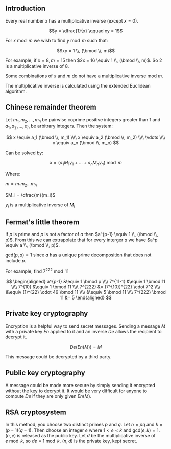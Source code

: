 ## Introduction

Every real number $x$ has a multiplicative inverse (except $x = 0$).

$$y = \dfrac{1}{x} \qquad xy = 1$$

For $x \bmod m$ we wish to find $y \bmod m$ such that:

$$xy = 1 \\, (\bmod \\, m)$$

For example, if $x = 8, m = 15$ then $2x = 16 \equiv 1 \\, (\bmod \\, m)$. So 2 is a multiplicative inverse of 8.

Some combinations of $x$ and $m$ do not have a multiplicative inverse mod $m$.

The multiplicative inverse is calculated using the extended Euclidean algorithm.

## Chinese remainder theorem

Let $m_1, m_2, ... , m_n$ be pairwise coprime positive integers greater than 1 and ${a_1, a_2, ... , a_n}$ be arbitrary integers. Then the system:

$$
x \equiv a_1 (\bmod \\, m_1) \\\\
x \equiv a_2 (\bmod \\, m_2) \\\\
\vdots \\\\
x \equiv a_n (\bmod \\, m_n)
$$

<!-- has a unique solution modulo $m = m_1 m_2 ... m_n$. -->

Can be solved by:

$$x = (a_1M_1y_1 + ... + a_nM_ny_n) \bmod m$$

Where:

$m = m_1m_2 ... m_n$

$M_i = \dfrac{m}{m_i}$

$y_i$ is a multiplicative inverse of $M_i$

## Fermat's little theorem

If $p$ is prime and $p$ is not a factor of $a$ then $a^{p-1} \equiv 1 \\, (\bmod \\, p)$. From this we can extrapolate that for every interger $a$ we have $a^p \equiv a \\, (\bmod \\, p)$.

$\text{gcd}(p,a) = 1$ since $a$ has a unique prime decomposition that does not include $p$.

For example, find $7^{222} \bmod 11$

$$
\begin{aligned}
a^{p-1} &\equiv 1 \bmod p \\\\
7^{11-1} &\equiv 1 \bmod 11 \\\\
7^{10} &\equiv 1 \bmod 11 \\\\
7^{222} &= (7^{10})^{22} \cdot 7^2 \\\\
&\equiv (1)^{22} \cdot 49 \bmod 11 \\\\
&\equiv 5 \bmod 11 \\\\
7^{222} \bmod 11 &= 5
\end{aligned}
$$

## Private key cryptography

Encryption is a helpful way to send secret messages. Sending a message $M$ with a private key $En$ applied to it and an inverse $De$ allows the recipient to decrypt it.

$$De ( En (M) ) = M$$

This message could be decrypted by a third party.

## Public key cryptography

A message could be made more secure by simply sending it encrypted without the key to decrypt it. It would be very difficult for anyone to compute $De$ if they are only given $En(M)$.

## RSA cryptosystem

In this method, you choose two distinct primes $p$ and $q$. Let $n = pq$ and $k = (p-1)(q-1)$. Then choose an integer $e$ where $1 \lt e \lt k$ and $\text{gcd}(e,k) = 1$. $(n,e)$ is released as the public key. Let $d$ be the multiplicative inverse of $e \bmod k$, so $de \equiv 1 \bmod k$. $(n,d)$ is the private key, kept secret.
